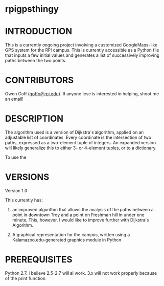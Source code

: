 # rpigpsthingy

# INTRODUCTION

This is a currently ongoing project involving a customized GoogleMaps-like GPS system for the RPI campus. This is currently accessible as a Python file that inputs a few initial values and generates a list of successively improving paths between the two points.

# CONTRIBUTORS

Owen Goff (goffo@rpi.edu). If anyone lese is interested in helping, shoot me an email!

# DESCRIPTION

The algorithm used is a version of Dijkstra's algorithm, applied on an adjustable list of coordinates. Every coordinate is the intersection of two paths, expressed as a two-element tuple of integers. An expanded version will likely generalize this to either 3- or 4-element tuples, or to a dictionary.

To use the 

# VERSIONS

Version 1.0

This currently has:
1) an improved algorithm that allows the analysis of the paths between a point in downtown Troy and a point on Freshman hill in under one minute. This, however, I would like to improve further with Dijkstra's Algorithm.

2) A graphical representation for the campus, written using a Kalamazoo.edu-generated graphics module in Python

# PREREQUISITES

Python 2.7. I believe 2.5-2.7 will al work. 3.x will not work properly because of the print function.

# 